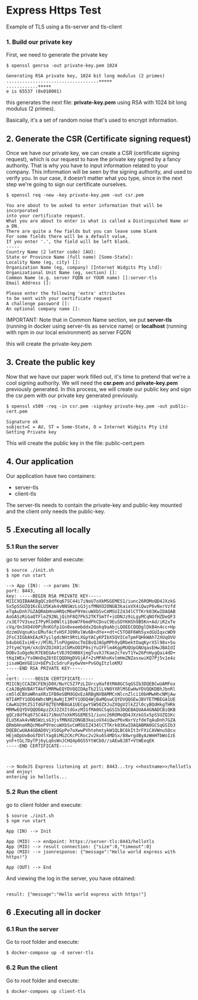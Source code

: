 # Express Https Test

Example of TLS using a tls-server and tls-client

### 1. Build our private key

First, we need to generate the private key

```shell
$ openssl genrsa -out private-key.pem 1024

Generating RSA private key, 1024 bit long modulus (2 primes)
...................................+++++
............+++++
e is 65537 (0x010001)
```

this generates the next file: __private-key.pem__ using RSA with 1024 bit long modulus (2 primes).

Basically, it's a set of random noise that's used to encrypt information.

## 2. Generate the CSR (Certificate signing request)

Once we have our private key, we can create a CSR (certificate signing request), which is our request to have the private key signed by a fancy authority. That is why you have to input information related to your company. This information will be seen by the signing authority, and used to verify you. In our case, it doesn’t matter what you type, since in the next step we're going to sign our certificate ourselves.

```shell
$ openssl req -new -key private-key.pem -out csr.pem

You are about to be asked to enter information that will be incorporated
into your certificate request.
What you are about to enter is what is called a Distinguished Name or a DN.
There are quite a few fields but you can leave some blank
For some fields there will be a default value,
If you enter '.', the field will be left blank.
-----
Country Name (2 letter code) [AU]:
State or Province Name (full name) [Some-State]:
Locality Name (eg, city) []:
Organization Name (eg, company) [Internet Widgits Pty Ltd]:
Organizational Unit Name (eg, section) []:
Common Name (e.g. server FQDN or YOUR name) []:server-tls
Email Address []:

Please enter the following 'extra' attributes
to be sent with your certificate request
A challenge password []:
An optional company name []:
```

IMPORTANT: Note that in Common Name section, we put __server-tls__ (running in docker using server-tls as service name) or __localhost__ (running with npm in our local environment) as server FQDN 

this will create the private-key.pem

## 3. Create the public key

Now that we have our paper work filled out, it's time to pretend that we're a cool signing authority.
We will need the __csr.pem__ and __private-key.pem__ previously generated. In this process, we will create our public key
and sign the csr.pem with our private key generated previously.

```shell
$ openssl x509 -req -in csr.pem -signkey private-key.pem -out public-cert.pem

Signature ok
subject=C = AU, ST = Some-State, O = Internet Widgits Pty Ltd
Getting Private key
```

This will create the public key in the file: public-cert.pem

## 4. Our application

Our application have two containers:

- server-tls
- client-tls

The server-tls needs to contain the private-key and public-key mounted and the client only needs the public-key.

## 5 .Executing all locally

### 5.1 Run the server

go to server folder and execute:

```shell
$ source ./init.sh
$ npm run start

--> App (IN): --> params IN:
port: 8443, 
key: -----BEGIN RSA PRIVATE KEY-----
MIICXQIBAAKBgQCz8dfKq67SC44i7iNoU7oXkMSGEMES1/iunc26ROMoQD4JXzkG
Sx5pSSUZQ1KcELU5Kak4vNNSWzLsG3jsfMNXO2ONGB3kaioVX4iQwzP6vNxrVzfd
eTqAuDnh7GZAQRmbHnoHRQcM6eP9YmcuWXbSvCmMSUIZ434lCTTKrk03KwIDAQAB
AoGASzRiGaQTFloZ92NLjQihF8Q7PkS2TKfSmTf+iUDNJz9iLgyMCqNOfHZDeQF3
/x3Ef7V3sezI7PyMlb0Nlti10oW7F6mdPhCDnsC9EuSOYKHSh9B5Kn+Ad/iR2xTe
cVq/On3XO4V0PjRnKGfp1Gn0xeembddx2Qokq9aAbjLQOEECQQDglDkB4n4cc+Hp
dzzmUVqnuKscEMuf4cfvH5FJO9RxlWv6B+dYe++dt+C5TO8F6Wh5yxdGUIqxcWO9
2FsC3IGbAkEAzR7yilgdcNHt9RtLXGpYACyKPIbX5QVICeTpmFQHkWAh72XUqOVU
b4ubUGIxiHE+//MlRL7lnPUgmUocTmIBsQJAGpMPh9yQRbektOaqKyrXSl98x+5o
2ftymCYpH/xXcDVZOJX01zCbMxOOIP8sjYuIFFlm4KgpMUQUpGNUqasEHwJBAIdI
DOBvIuOgoNcR7E8EGAvtVDJ9IHB8XjmgTuvXJ7Kae2cfevT1Yw26PnHygQai4dD+
tKq1WEx/YsOWnDqZ6tECQQDHgDVGjAf+2sMPAhxKvlmHmZNZasxwiKQ7Pj5v1e4z
jisaWQmVGEiU+bEPsIcSdruFay6wVm+PvGOgItzloKMJ
-----END RSA PRIVATE KEY-----
, 
cert: -----BEGIN CERTIFICATE-----
MIICNjCCAZ8CFENjD0X/NuYC5Z7PzLIUrcyHaf8tMA0GCSqGSIb3DQEBCwUAMFox
CzAJBgNVBAYTAkFVMRMwEQYDVQQIDApTb21lLVN0YXRlMSEwHwYDVQQKDBhJbnRl
cm5ldCBXaWRnaXRzIFB0eSBMdGQxEzARBgNVBAMMCnNlcnZlci10bHMwHhcNMjAw
NTI4MTY1ODQ4WhcNMjAwNjI3MTY1ODQ4WjBaMQswCQYDVQQGEwJBVTETMBEGA1UE
CAwKU29tZS1TdGF0ZTEhMB8GA1UECgwYSW50ZXJuZXQgV2lkZ2l0cyBQdHkgTHRk
MRMwEQYDVQQDDApzZXJ2ZXItdGxzMIGfMA0GCSqGSIb3DQEBAQUAA4GNADCBiQKB
gQCz8dfKq67SC44i7iNoU7oXkMSGEMES1/iunc26ROMoQD4JXzkGSx5pSSUZQ1Kc
ELU5Kak4vNNSWzLsG3jsfMNXO2ONGB3kaioVX4iQwzP6vNxrVzfdeTqAuDnh7GZA
QRmbHnoHRQcM6eP9YmcuWXbSvCmMSUIZ434lCTTKrk03KwIDAQABMA0GCSqGSIb3
DQEBCwUAA4GBAD0VjXSOGpPe7oXwwPVhtehmtykW1QLBC6kIt3rFXiCAVWnuSQcu
HEjmDpUxBoGfDVlYag8iMG2CKcPCRoc2v2ku6S4MDSx/88wrgdByAzWmHfbWoIzE
ynF+tGL7DyTPj6yLq6sWnJCHQ4p0G55YtWCb0//sAEw8JBT+VtWEeqEK
-----END CERTIFICATE-----



--> NodeJS Express listening at port: 8443...try <<hostname>>/hellotls and enjoy!
entering in hellotls...
```

### 5.2 Run the client

go to client folder and execute:

```shell
$ source ./init.sh
$ npm run start

App (IN) --> Init

App (MID) --> endpoint: https://server-tls:8443/hellotls
App (MID) --> result connection: {"size":0,"timeout":0}
App (MID) --> jsonresponse: {"message":"Hello world express with https!"}

App (OUT) --> End
```

And viewing the log in the server, you have obtained:

```shell

result: {"message":"Hello world express with https!"}
```

## 6 .Executing all in docker

### 6.1 Run the server

Go to root folder and execute:

```shell
$ docker-compose up -d server-tls
```

### 6.2 Run the client

Go to root folder and execute:

```shell
$ docker-compoes up client-tls
```
